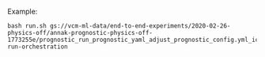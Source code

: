 

Example:

    bash run.sh gs://vcm-ml-data/end-to-end-experiments/2020-02-26-physics-off/annak-prognostic-physics-off-1773255e/prognostic_run_prognostic_yaml_adjust_prognostic_config.yml_ic_timestep_20160801.001500_docker_image_prognostic-run-orchestration
